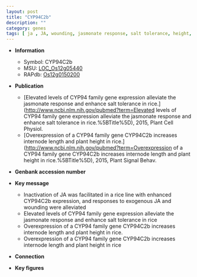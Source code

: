 ```yaml
---
layout: post
title: "CYP94C2b"
description: ""
category: genes
tags: [ ja , JA, wounding, jasmonate response, salt tolerance, height, internode length, plant height]
---
```


* **Information**  
    + Symbol: CYP94C2b  
    + MSU: [LOC_Os12g05440](http://rice.plantbiology.msu.edu/cgi-bin/ORF_infopage.cgi?orf=LOC_Os12g05440)  
    + RAPdb: [Os12g0150200](http://rapdb.dna.affrc.go.jp/viewer/gbrowse_details/irgsp1?name=Os12g0150200)  

* **Publication**  
    + [Elevated levels of CYP94 family gene expression alleviate the jasmonate response and enhance salt tolerance in rice.](http://www.ncbi.nlm.nih.gov/pubmed?term=Elevated levels of CYP94 family gene expression alleviate the jasmonate response and enhance salt tolerance in rice.%5BTitle%5D), 2015, Plant Cell Physiol.
    + [Overexpression of a CYP94 family gene CYP94C2b increases internode length and plant height in rice.](http://www.ncbi.nlm.nih.gov/pubmed?term=Overexpression of a CYP94 family gene CYP94C2b increases internode length and plant height in rice.%5BTitle%5D), 2015, Plant Signal Behav.

* **Genbank accession number**  

* **Key message**  
    + Inactivation of JA was facilitated in a rice line with enhanced CYP94C2b expression, and responses to exogenous JA and wounding were alleviated
    + Elevated levels of CYP94 family gene expression alleviate the jasmonate response and enhance salt tolerance in rice
    + Overexpression of a CYP94 family gene CYP94C2b increases internode length and plant height in rice.
    + Overexpression of a CYP94 family gene CYP94C2b increases internode length and plant height in rice

* **Connection**  

* **Key figures**  


